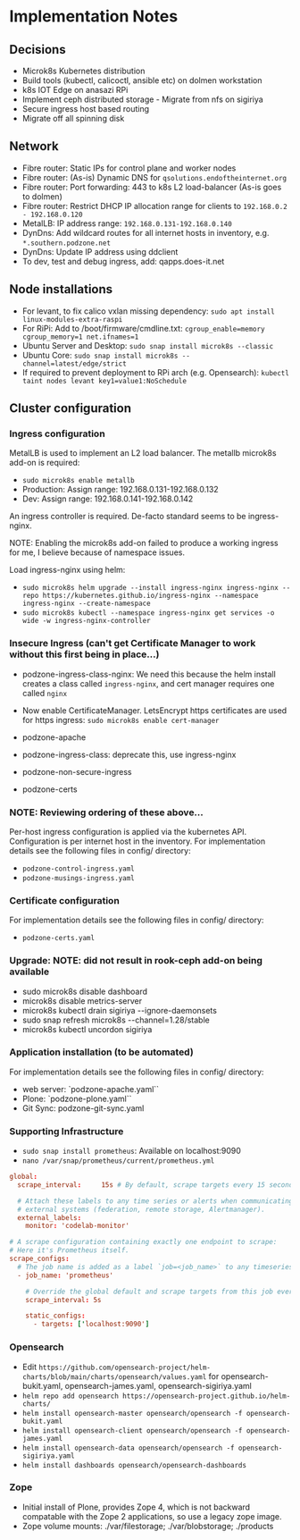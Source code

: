 # Implementation Notes

## Decisions

- Microk8s Kubernetes distribution
- Build tools (kubectl, calicoctl, ansible etc) on dolmen workstation
- k8s IOT Edge on anasazi RPi
- Implement ceph distributed storage - Migrate from nfs on sigiriya
- Secure ingress host based routing
- Migrate off all spinning disk

## Network

- Fibre router: Static IPs for control plane and worker nodes
- Fibre router: (As-is) Dynamic DNS for ```qsolutions.endoftheinternet.org```
- Fibre router: Port forwarding: 443 to k8s L2 load-balancer (As-is goes to dolmen)
- Fibre router: Restrict DHCP IP allocation range for clients to `192.168.0.2 - 192.168.0.120`
- MetalLB: IP address range: `192.168.0.131-192.168.0.140`
- DynDns: Add wildcard routes for all internet hosts in inventory, e.g. ```*.southern.podzone.net```
- DynDns: Update IP address using ddclient
- To dev, test and debug ingress, add: qapps.does-it.net

## Node installations

- For levant, to fix calico vxlan missing dependency: `sudo apt install linux-modules-extra-raspi`
- For RiPi: Add to /boot/firmware/cmdline.txt: `cgroup_enable=memory cgroup_memory=1 net.ifnames=1`
- Ubuntu Server and Desktop: `sudo snap install microk8s --classic`
- Ubuntu Core: `sudo snap install microk8s --channel=latest/edge/strict`
- If required to prevent deployment to RPi arch (e.g. Opensearch): `kubectl taint nodes levant key1=value1:NoSchedule`

## Cluster configuration

### Ingress configuration

MetalLB is used to implement an L2 load balancer. The metallb microk8s add-on is required:

- `sudo microk8s enable metallb`
- Production: Assign range: 192.168.0.131-192.168.0.132
- Dev: Assign range: 192.168.0.141-192.168.0.142

An ingress controller is required. De-facto standard seems to be ingress-nginx.

NOTE: Enabling the microk8s add-on failed to produce a working ingress for me, I believe because of namespace issues.

Load ingress-nginx using helm:
  
- `sudo microk8s helm upgrade --install ingress-nginx ingress-nginx --repo https://kubernetes.github.io/ingress-nginx --namespace ingress-nginx --create-namespace`
- `sudo microk8s kubectl --namespace ingress-nginx get services -o wide -w ingress-nginx-controller`

### Insecure Ingress (can't get Certificate Manager to work without this first being in place...)

- podzone-ingress-class-nginx: We need this because the helm install creates a class called `ingress-nginx`, and cert manager requires one called `nginx`
- Now enable CertificateManager. LetsEncrypt https certificates are used for https ingress: `sudo microk8s enable cert-manager`


- podzone-apache


- podzone-ingress-class: deprecate this, use ingress-nginx
- podzone-non-secure-ingress

- podzone-certs

### NOTE: Reviewing ordering of these above...

Per-host ingress configuration is applied via the kubernetes API. Configuration is per internet host in the inventory. For implementation details see the following files in config/ directory:

- `podzone-control-ingress.yaml`
- `podzone-musings-ingress.yaml`

### Certificate configuration


For implementation details see the following files in config/ directory:

- `podzone-certs.yaml`

### Upgrade: NOTE: did not result in rook-ceph add-on being available

- sudo microk8s disable dashboard
- microk8s disable metrics-server
- microk8s kubectl drain sigiriya --ignore-daemonsets
- sudo snap refresh microk8s --channel=1.28/stable
- microk8s kubectl uncordon sigiriya

### Application installation (to be automated)

For implementation details see the following files in config/ directory:

- web server: `podzone-apache.yaml``
- Plone: `podzone-plone.yaml``
- Git Sync: podzone-git-sync.yaml

### Supporting Infrastructure

- `sudo snap install prometheus`: Available on localhost:9090
- `nano /var/snap/prometheus/current/prometheus.yml`

```conf
global:
  scrape_interval:     15s # By default, scrape targets every 15 seconds.

  # Attach these labels to any time series or alerts when communicating with
  # external systems (federation, remote storage, Alertmanager).
  external_labels:
    monitor: 'codelab-monitor'

# A scrape configuration containing exactly one endpoint to scrape:
# Here it's Prometheus itself.
scrape_configs:
  # The job name is added as a label `job=<job_name>` to any timeseries scraped from this config.
  - job_name: 'prometheus'

    # Override the global default and scrape targets from this job every 5 seconds.
    scrape_interval: 5s

    static_configs:
      - targets: ['localhost:9090']
```


### Opensearch

- Edit `https://github.com/opensearch-project/helm-charts/blob/main/charts/opensearch/values.yaml` for opensearch-bukit.yaml, opensearch-james.yaml, opensearch-sigiriya.yaml
- `helm repo add opensearch https://opensearch-project.github.io/helm-charts/`
- `helm install opensearch-master opensearch/opensearch -f opensearch-bukit.yaml`
- `helm install opensearch-client opensearch/opensearch -f opensearch-james.yaml`
- `helm install opensearch-data opensearch/opensearch -f opensearch-sigiriya.yaml`
- `helm install dashboards opensearch/opensearch-dashboards`

### Zope

- Initial install of Plone, provides Zope 4, which is not backward compatable with the Zope 2 applications, so use a legacy zope image.
- Zope volume mounts: ./var/filestorage; ./var/blobstorage; ./products
